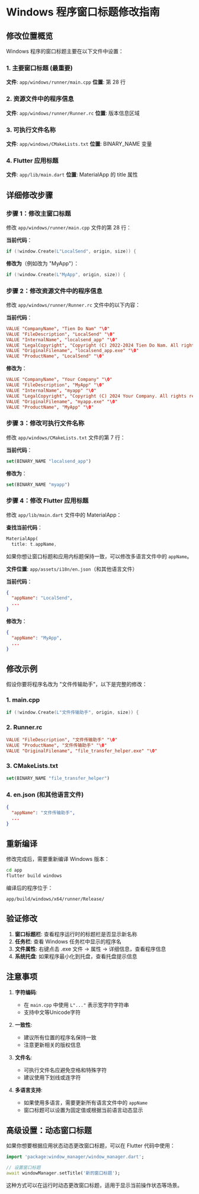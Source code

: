 # Windows 程序窗口标题修改指南

## 修改位置概览

Windows 程序的窗口标题主要在以下文件中设置：

### 1. 主要窗口标题 (最重要)
**文件**: `app/windows/runner/main.cpp`
**位置**: 第 28 行

### 2. 资源文件中的程序信息
**文件**: `app/windows/runner/Runner.rc`
**位置**: 版本信息区域

### 3. 可执行文件名称
**文件**: `app/windows/CMakeLists.txt`
**位置**: BINARY_NAME 变量

### 4. Flutter 应用标题
**文件**: `app/lib/main.dart`
**位置**: MaterialApp 的 title 属性

## 详细修改步骤

### 步骤 1：修改主窗口标题

修改 `app/windows/runner/main.cpp` 文件的第 28 行：

**当前代码**：
```cpp
if (!window.Create(L"LocalSend", origin, size)) {
```

**修改为**（例如改为 "MyApp"）：
```cpp
if (!window.Create(L"MyApp", origin, size)) {
```

### 步骤 2：修改资源文件中的程序信息

修改 `app/windows/runner/Runner.rc` 文件中的以下内容：

**当前代码**：
```rc
VALUE "CompanyName", "Tien Do Nam" "\0"
VALUE "FileDescription", "LocalSend" "\0"
VALUE "InternalName", "localsend_app" "\0"
VALUE "LegalCopyright", "Copyright (C) 2022-2024 Tien Do Nam. All rights reserved." "\0"
VALUE "OriginalFilename", "localsend_app.exe" "\0"
VALUE "ProductName", "LocalSend" "\0"
```

**修改为**：
```rc
VALUE "CompanyName", "Your Company" "\0"
VALUE "FileDescription", "MyApp" "\0"
VALUE "InternalName", "myapp" "\0"
VALUE "LegalCopyright", "Copyright (C) 2024 Your Company. All rights reserved." "\0"
VALUE "OriginalFilename", "myapp.exe" "\0"
VALUE "ProductName", "MyApp" "\0"
```

### 步骤 3：修改可执行文件名称

修改 `app/windows/CMakeLists.txt` 文件的第 7 行：

**当前代码**：
```cmake
set(BINARY_NAME "localsend_app")
```

**修改为**：
```cmake
set(BINARY_NAME "myapp")
```

### 步骤 4：修改 Flutter 应用标题

修改 `app/lib/main.dart` 文件中的 MaterialApp：

**查找当前代码**：
```dart
MaterialApp(
  title: t.appName,
```

如果你想让窗口标题和应用内标题保持一致，可以修改多语言文件中的 `appName`。

**文件位置**: `app/assets/i18n/en.json`（和其他语言文件）

**当前代码**：
```json
{
  "appName": "LocalSend",
  ...
}
```

**修改为**：
```json
{
  "appName": "MyApp",
  ...
}
```

## 修改示例

假设你要将程序名改为 "文件传输助手"，以下是完整的修改：

### 1. main.cpp
```cpp
if (!window.Create(L"文件传输助手", origin, size)) {
```

### 2. Runner.rc
```rc
VALUE "FileDescription", "文件传输助手" "\0"
VALUE "ProductName", "文件传输助手" "\0"
VALUE "OriginalFilename", "file_transfer_helper.exe" "\0"
```

### 3. CMakeLists.txt
```cmake
set(BINARY_NAME "file_transfer_helper")
```

### 4. en.json (和其他语言文件)
```json
{
  "appName": "文件传输助手",
  ...
}
```

## 重新编译

修改完成后，需要重新编译 Windows 版本：

```bash
cd app
flutter build windows
```

编译后的程序位于：
```
app/build/windows/x64/runner/Release/
```

## 验证修改

1. **窗口标题栏**: 查看程序运行时的标题栏是否显示新名称
2. **任务栏**: 查看 Windows 任务栏中显示的程序名
3. **文件属性**: 右键点击 .exe 文件 → 属性 → 详细信息，查看程序信息
4. **系统托盘**: 如果程序最小化到托盘，查看托盘提示信息

## 注意事项

1. **字符编码**: 
   - 在 `main.cpp` 中使用 `L"..."` 表示宽字符字符串
   - 支持中文等Unicode字符

2. **一致性**: 
   - 建议所有位置的程序名保持一致
   - 注意更新相关的版权信息

3. **文件名**: 
   - 可执行文件名应避免空格和特殊字符
   - 建议使用下划线或连字符

4. **多语言支持**: 
   - 如果使用多语言，需要更新所有语言文件中的 `appName`
   - 窗口标题可以设置为固定值或根据当前语言动态显示

## 高级设置：动态窗口标题

如果你想要根据应用状态动态更改窗口标题，可以在 Flutter 代码中使用：

```dart
import 'package:window_manager/window_manager.dart';

// 设置窗口标题
await windowManager.setTitle('新的窗口标题');
```

这种方式可以在运行时动态更改窗口标题，适用于显示当前操作状态等场景。 